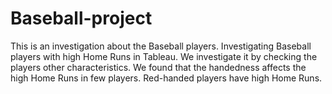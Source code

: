 # Baseball-project

This is an investigation about the Baseball players. Investigating Baseball players with high Home Runs in Tableau. We investigate it by checking the players other characteristics. We found that the handedness affects the high Home Runs in few players. Red-handed players have high Home Runs.
